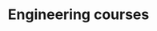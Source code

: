 ---
title: "Engineering courses"
image: 
style:
    background: "#2a9d8f"
    color: "#fff"

menu:
  main:
    name: Engineering courses
    weight: 100
    params:
      icon: academic-cap
---